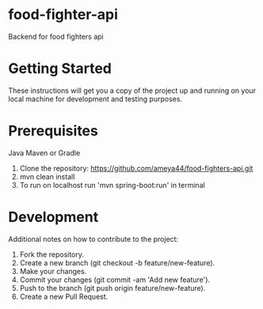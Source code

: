 # food-fighter-api
Backend for food fighters api

# Getting Started
These instructions will get you a copy of the project up and running on your local machine for development and testing purposes.

# Prerequisites
Java [](https://www.oracle.com/java/technologies/downloads/)
Maven or Gradle [](https://maven.apache.org/download.cgi)


1. Clone the repository: https://github.com/ameya44/food-fighters-api.git
2. mvn clean install
3. To run on localhost run 'mvn spring-boot:run' in terminal

# Development
Additional notes on how to contribute to the project:

1. Fork the repository.
2. Create a new branch (git checkout -b feature/new-feature).
3. Make your changes.
4. Commit your changes (git commit -am 'Add new feature').
5. Push to the branch (git push origin feature/new-feature).
6. Create a new Pull Request.
